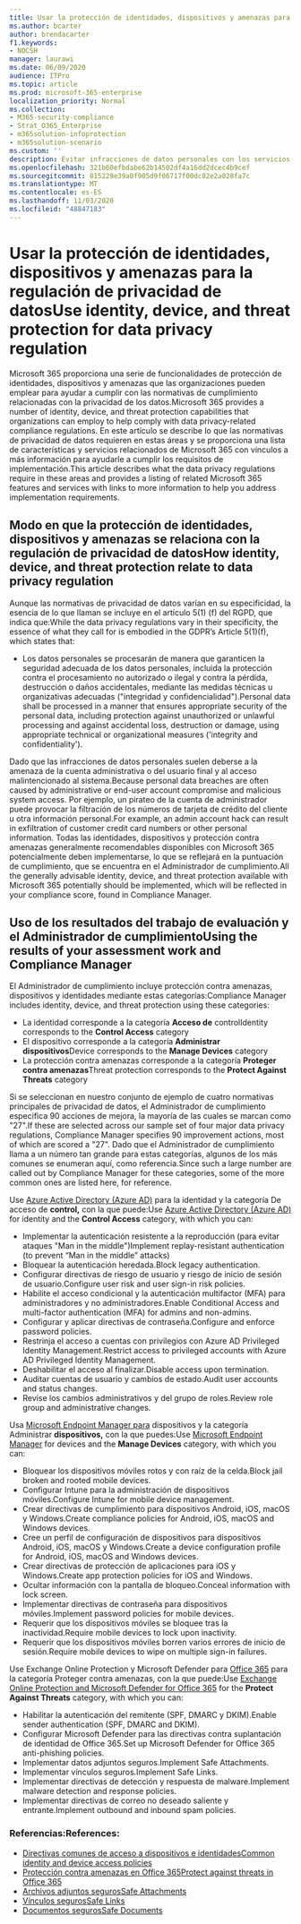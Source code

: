 ```yaml
---
title: Usar la protección de identidades, dispositivos y amenazas para la regulación de privacidad de datos
ms.author: bcarter
author: brendacarter
f1.keywords:
- NOCSH
manager: laurawi
ms.date: 06/09/2020
audience: ITPro
ms.topic: article
ms.prod: microsoft-365-enterprise
localization_priority: Normal
ms.collection:
- M365-security-compliance
- Strat_O365_Enterprise
- m365solution-infoprotection
- m365solution-scenario
ms.custom: ''
description: Evitar infracciones de datos personales con los servicios de protección de identidades, dispositivos y amenazas de Microsoft 365.
ms.openlocfilehash: 321b60efbdabe62b14502df4a16dd2dcec4b9cef
ms.sourcegitcommit: 815229e39a0f905d9f06717f00dc82e2a028fa7c
ms.translationtype: MT
ms.contentlocale: es-ES
ms.lasthandoff: 11/03/2020
ms.locfileid: "48847183"
---
```

# <a name="use-identity-device-and-threat-protection-for-data-privacy-regulation"></a><span data-ttu-id="2b86e-103">Usar la protección de identidades, dispositivos y amenazas para la regulación de privacidad de datos</span><span class="sxs-lookup"><span data-stu-id="2b86e-103">Use identity, device, and threat protection for data privacy regulation</span></span>

<span data-ttu-id="2b86e-104">Microsoft 365 proporciona una serie de funcionalidades de protección de identidades, dispositivos y amenazas que las organizaciones pueden emplear para ayudar a cumplir con las normativas de cumplimiento relacionadas con la privacidad de los datos.</span><span class="sxs-lookup"><span data-stu-id="2b86e-104">Microsoft 365 provides a number of identity, device, and threat protection capabilities that organizations can employ to help comply with data privacy-related compliance regulations.</span></span> <span data-ttu-id="2b86e-105">En este artículo se describe lo que las normativas de privacidad de datos requieren en estas áreas y se proporciona una lista de características y servicios relacionados de Microsoft 365 con vínculos a más información para ayudarle a cumplir los requisitos de implementación.</span><span class="sxs-lookup"><span data-stu-id="2b86e-105">This article describes what the data privacy regulations require in these areas and provides a listing of related Microsoft 365 features and services with links to more information to help you address implementation requirements.</span></span>

## <a name="how-identity-device-and-threat-protection-relate-to-data-privacy-regulation"></a><span data-ttu-id="2b86e-106">Modo en que la protección de identidades, dispositivos y amenazas se relaciona con la regulación de privacidad de datos</span><span class="sxs-lookup"><span data-stu-id="2b86e-106">How identity, device, and threat protection relate to data privacy regulation</span></span>

<span data-ttu-id="2b86e-107">Aunque las normativas de privacidad de datos varían en su especificidad, la esencia de lo que llaman se incluye en el artículo 5(1) (f) del RGPD, que indica que:</span><span class="sxs-lookup"><span data-stu-id="2b86e-107">While the data privacy regulations vary in their specificity, the essence of what they call for is embodied in the GDPR’s Article 5(1)(f), which states that:</span></span> 

- <span data-ttu-id="2b86e-108">Los datos personales se procesarán de manera que garanticen la seguridad adecuada de los datos personales, incluida la protección contra el procesamiento no autorizado o ilegal y contra la pérdida, destrucción o daños accidentales, mediante las medidas técnicas u organizativas adecuadas ("integridad y confidencialidad").</span><span class="sxs-lookup"><span data-stu-id="2b86e-108">Personal data shall be processed in a manner that ensures appropriate security of the personal data, including protection against unauthorized or unlawful processing and against accidental loss, destruction or damage, using appropriate technical or organizational measures ('integrity and confidentiality').</span></span>

<span data-ttu-id="2b86e-109">Dado que las infracciones de datos personales suelen deberse a la amenaza de la cuenta administrativa o del usuario final y al acceso malintencionado al sistema.</span><span class="sxs-lookup"><span data-stu-id="2b86e-109">Because personal data breaches are often caused by administrative or end-user account compromise and malicious system access.</span></span> <span data-ttu-id="2b86e-110">Por ejemplo, un pirateo de la cuenta de administrador puede provocar la filtración de los números de tarjeta de crédito del cliente u otra información personal.</span><span class="sxs-lookup"><span data-stu-id="2b86e-110">For example, an admin account hack can result in exfiltration of customer credit card numbers or other personal information.</span></span> <span data-ttu-id="2b86e-111">Todas las identidades, dispositivos y protección contra amenazas generalmente recomendables disponibles con Microsoft 365 potencialmente deben implementarse, lo que se reflejará en la puntuación de cumplimiento, que se encuentra en el Administrador de cumplimiento.</span><span class="sxs-lookup"><span data-stu-id="2b86e-111">All the generally advisable identity, device, and threat protection available with Microsoft 365 potentially should be implemented, which will be reflected in your compliance score, found in Compliance Manager.</span></span>

## <a name="using-the-results-of-your-assessment-work-and-compliance-manager"></a><span data-ttu-id="2b86e-112">Uso de los resultados del trabajo de evaluación y el Administrador de cumplimiento</span><span class="sxs-lookup"><span data-stu-id="2b86e-112">Using the results of your assessment work and Compliance Manager</span></span>

<span data-ttu-id="2b86e-113">El Administrador de cumplimiento incluye protección contra amenazas, dispositivos y identidades mediante estas categorías:</span><span class="sxs-lookup"><span data-stu-id="2b86e-113">Compliance Manager includes identity, device, and threat protection using these categories:</span></span>

- <span data-ttu-id="2b86e-114">La identidad corresponde a la categoría **Acceso de** control</span><span class="sxs-lookup"><span data-stu-id="2b86e-114">Identity corresponds to the **Control Access** category</span></span>
- <span data-ttu-id="2b86e-115">El dispositivo corresponde a la categoría **Administrar dispositivos**</span><span class="sxs-lookup"><span data-stu-id="2b86e-115">Device corresponds to the **Manage Devices** category</span></span>
- <span data-ttu-id="2b86e-116">La protección contra amenazas corresponde a la categoría **Proteger contra amenazas**</span><span class="sxs-lookup"><span data-stu-id="2b86e-116">Threat protection corresponds to the **Protect Against Threats** category</span></span>
 
<span data-ttu-id="2b86e-117">Si se seleccionan en nuestro conjunto de ejemplo de cuatro normativas principales de privacidad de datos, el Administrador de cumplimiento especifica 90 acciones de mejora, la mayoría de las cuales se marcan como "27".</span><span class="sxs-lookup"><span data-stu-id="2b86e-117">If these are selected across our sample set of four major data privacy regulations, Compliance Manager specifies 90 improvement actions, most of which are scored a "27".</span></span> <span data-ttu-id="2b86e-118">Dado que el Administrador de cumplimiento llama a un número tan grande para estas categorías, algunos de los más comunes se enumeran aquí, como referencia.</span><span class="sxs-lookup"><span data-stu-id="2b86e-118">Since such a large number are called out by Compliance Manager for these categories, some of the more common ones are listed here, for reference.</span></span>

<span data-ttu-id="2b86e-119">Use [Azure Active Directory (Azure AD)](https://azure.microsoft.com/services/active-directory/) para la identidad y la categoría De acceso de **control,** con la que puede:</span><span class="sxs-lookup"><span data-stu-id="2b86e-119">Use [Azure Active Directory (Azure AD)](https://azure.microsoft.com/services/active-directory/) for identity and the **Control Access** category, with which you can:</span></span>

- <span data-ttu-id="2b86e-120">Implementar la autenticación resistente a la reproducción (para evitar ataques "Man in the middle")</span><span class="sxs-lookup"><span data-stu-id="2b86e-120">Implement replay-resistant authentication (to prevent “Man in the middle” attacks)</span></span>
- <span data-ttu-id="2b86e-121">Bloquear la autenticación heredada.</span><span class="sxs-lookup"><span data-stu-id="2b86e-121">Block legacy authentication.</span></span>
- <span data-ttu-id="2b86e-122">Configurar directivas de riesgo de usuario y riesgo de inicio de sesión de usuario.</span><span class="sxs-lookup"><span data-stu-id="2b86e-122">Configure user risk and user sign-in risk policies.</span></span>
- <span data-ttu-id="2b86e-123">Habilite el acceso condicional y la autenticación multifactor (MFA) para administradores y no administradores.</span><span class="sxs-lookup"><span data-stu-id="2b86e-123">Enable Conditional Access and multi-factor authentication (MFA) for admins and non-admins.</span></span>
- <span data-ttu-id="2b86e-124">Configurar y aplicar directivas de contraseña.</span><span class="sxs-lookup"><span data-stu-id="2b86e-124">Configure and enforce password policies.</span></span>
- <span data-ttu-id="2b86e-125">Restrinja el acceso a cuentas con privilegios con Azure AD Privileged Identity Management.</span><span class="sxs-lookup"><span data-stu-id="2b86e-125">Restrict access to privileged accounts with Azure AD Privileged Identity Management.</span></span>
- <span data-ttu-id="2b86e-126">Deshabilitar el acceso al finalizar.</span><span class="sxs-lookup"><span data-stu-id="2b86e-126">Disable access upon termination.</span></span>
- <span data-ttu-id="2b86e-127">Auditar cuentas de usuario y cambios de estado.</span><span class="sxs-lookup"><span data-stu-id="2b86e-127">Audit user accounts and status changes.</span></span>
- <span data-ttu-id="2b86e-128">Revise los cambios administrativos y del grupo de roles.</span><span class="sxs-lookup"><span data-stu-id="2b86e-128">Review role group and administrative changes.</span></span>

<span data-ttu-id="2b86e-129">Usa [Microsoft Endpoint Manager para](https://www.microsoft.com/microsoft-365/microsoft-endpoint-manager) dispositivos y la categoría Administrar **dispositivos,** con la que puedes:</span><span class="sxs-lookup"><span data-stu-id="2b86e-129">Use [Microsoft Endpoint Manager](https://www.microsoft.com/microsoft-365/microsoft-endpoint-manager) for devices and the **Manage Devices** category, with which you can:</span></span>

- <span data-ttu-id="2b86e-130">Bloquear los dispositivos móviles rotos y con raíz de la celda.</span><span class="sxs-lookup"><span data-stu-id="2b86e-130">Block jail broken and rooted mobile devices.</span></span>
- <span data-ttu-id="2b86e-131">Configurar Intune para la administración de dispositivos móviles.</span><span class="sxs-lookup"><span data-stu-id="2b86e-131">Configure Intune for mobile device management.</span></span>
- <span data-ttu-id="2b86e-132">Crear directivas de cumplimiento para dispositivos Android, iOS, macOS y Windows.</span><span class="sxs-lookup"><span data-stu-id="2b86e-132">Create compliance policies for Android, iOS, macOS and Windows devices.</span></span>
- <span data-ttu-id="2b86e-133">Cree un perfil de configuración de dispositivos para dispositivos Android, iOS, macOS y Windows.</span><span class="sxs-lookup"><span data-stu-id="2b86e-133">Create a device configuration profile for Android, iOS, macOS and Windows devices.</span></span>
- <span data-ttu-id="2b86e-134">Crear directivas de protección de aplicaciones para iOS y Windows.</span><span class="sxs-lookup"><span data-stu-id="2b86e-134">Create app protection policies for iOS and Windows.</span></span>
- <span data-ttu-id="2b86e-135">Ocultar información con la pantalla de bloqueo.</span><span class="sxs-lookup"><span data-stu-id="2b86e-135">Conceal information with lock screen.</span></span>
- <span data-ttu-id="2b86e-136">Implementar directivas de contraseña para dispositivos móviles.</span><span class="sxs-lookup"><span data-stu-id="2b86e-136">Implement password policies for mobile devices.</span></span>
- <span data-ttu-id="2b86e-137">Requerir que los dispositivos móviles se bloquee tras la inactividad.</span><span class="sxs-lookup"><span data-stu-id="2b86e-137">Require mobile devices to lock upon inactivity.</span></span>
- <span data-ttu-id="2b86e-138">Requerir que los dispositivos móviles borren varios errores de inicio de sesión.</span><span class="sxs-lookup"><span data-stu-id="2b86e-138">Require mobile devices to wipe on multiple sign-in failures.</span></span>

<span data-ttu-id="2b86e-139">Use Exchange Online Protection y Microsoft Defender para  [Office 365](../security/office-365-security/office-365-atp.md) para la categoría Proteger contra amenazas, con la que puede:</span><span class="sxs-lookup"><span data-stu-id="2b86e-139">Use [Exchange Online Protection and Microsoft Defender for Office 365](../security/office-365-security/office-365-atp.md) for the **Protect Against Threats** category, with which you can:</span></span>

- <span data-ttu-id="2b86e-140">Habilitar la autenticación del remitente (SPF, DMARC y DKIM).</span><span class="sxs-lookup"><span data-stu-id="2b86e-140">Enable sender authentication (SPF, DMARC and DKIM).</span></span>
- <span data-ttu-id="2b86e-141">Configurar Microsoft Defender para las directivas contra suplantación de identidad de Office 365.</span><span class="sxs-lookup"><span data-stu-id="2b86e-141">Set up Microsoft Defender for Office 365 anti-phishing policies.</span></span>
- <span data-ttu-id="2b86e-142">Implementar datos adjuntos seguros.</span><span class="sxs-lookup"><span data-stu-id="2b86e-142">Implement Safe Attachments.</span></span>
- <span data-ttu-id="2b86e-143">Implementar vínculos seguros.</span><span class="sxs-lookup"><span data-stu-id="2b86e-143">Implement Safe Links.</span></span>
- <span data-ttu-id="2b86e-144">Implementar directivas de detección y respuesta de malware.</span><span class="sxs-lookup"><span data-stu-id="2b86e-144">Implement malware detection and response policies.</span></span>
- <span data-ttu-id="2b86e-145">Implementar directivas de correo no deseado saliente y entrante.</span><span class="sxs-lookup"><span data-stu-id="2b86e-145">Implement outbound and inbound spam policies.</span></span>

### <a name="references"></a><span data-ttu-id="2b86e-146">Referencias:</span><span class="sxs-lookup"><span data-stu-id="2b86e-146">References:</span></span>

- [<span data-ttu-id="2b86e-147">Directivas comunes de acceso a dispositivos e identidades</span><span class="sxs-lookup"><span data-stu-id="2b86e-147">Common identity and device access policies</span></span>](../security/office-365-security/identity-access-policies.md)
- [<span data-ttu-id="2b86e-148">Protección contra amenazas en Office 365</span><span class="sxs-lookup"><span data-stu-id="2b86e-148">Protect against threats in Office 365</span></span>](https://support.office.com/article/protect-against-threats-in-office-365-b10023f6-f30f-45d3-b3ad-b71aa4aa0d58)
- [<span data-ttu-id="2b86e-149">Archivos adjuntos seguros</span><span class="sxs-lookup"><span data-stu-id="2b86e-149">Safe Attachments</span></span>](../security/office-365-security/atp-safe-attachments.md)
- [<span data-ttu-id="2b86e-150">Vínculos seguros</span><span class="sxs-lookup"><span data-stu-id="2b86e-150">Safe Links</span></span>](../security/office-365-security/atp-safe-links.md)
- [<span data-ttu-id="2b86e-151">Documentos seguros</span><span class="sxs-lookup"><span data-stu-id="2b86e-151">Safe Documents</span></span>](../security/office-365-security/safe-docs.md)
